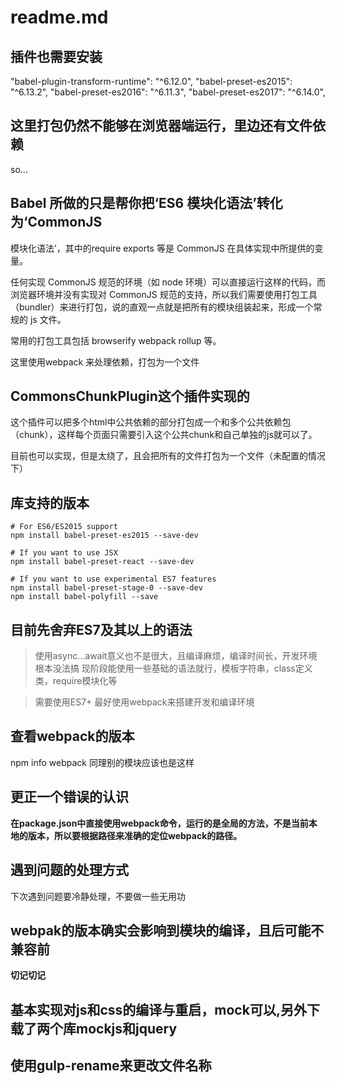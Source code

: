 # readme.md


## 插件也需要安装

"babel-plugin-transform-runtime": "^6.12.0",
"babel-preset-es2015": "^6.13.2",
"babel-preset-es2016": "^6.11.3",
"babel-preset-es2017": "^6.14.0",

## 这里打包仍然不能够在浏览器端运行，里边还有文件依赖

so...

## Babel 所做的只是帮你把‘ES6 模块化语法’转化为‘CommonJS 
模块化语法’，其中的require exports 等是 CommonJS 在具体实现中所提供的变量。

任何实现 CommonJS 规范的环境（如 node 环境）可以直接运行这样的代码，而浏览器环境并没有实现对 CommonJS 规范的支持，所以我们需要使用打包工具（bundler）来进行打包，说的直观一点就是把所有的模块组装起来，形成一个常规的 js 文件。

常用的打包工具包括 browserify webpack rollup 等。

这里使用webpack 来处理依赖，打包为一个文件


## CommonsChunkPlugin这个插件实现的

这个插件可以把多个html中公共依赖的部分打包成一个和多个公共依赖包（chunk），这样每个页面只需要引入这个公共chunk和自己单独的js就可以了。

目前也可以实现，但是太绕了，且会把所有的文件打包为一个文件（未配置的情况下）

## 库支持的版本
```
# For ES6/ES2015 support
npm install babel-preset-es2015 --save-dev

# If you want to use JSX
npm install babel-preset-react --save-dev

# If you want to use experimental ES7 features
npm install babel-preset-stage-0 --save-dev
npm install babel-polyfill --save
```

## 目前先舍弃ES7及其以上的语法

> 使用async...await意义也不是很大，且编译麻烦，编译时间长，开发环境根本没法搞
现阶段能使用一些基础的语法就行，模板字符串，class定义类，require模块化等

> 需要使用ES7+ 最好使用webpack来搭建开发和编译环境

## 查看webpack的版本

npm info webpack
同理别的模块应该也是这样

## 更正一个错误的认识

**在package.json中直接使用webpack命令，运行的是全局的方法，不是当前本地的版本，所以要根据路径来准确的定位webpack的路径。**

## 遇到问题的处理方式

下次遇到问题要冷静处理，不要做一些无用功

## webpak的版本确实会影响到模块的编译，且后可能不兼容前
**切记切记**

## 基本实现对js和css的编译与重启，mock可以,另外下载了两个库mockjs和jquery

## 使用gulp-rename来更改文件名称